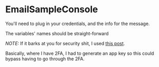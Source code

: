 # EmailSampleConsole

You'll need to plug in your credentials, and the info for the message.

The variables' names should be straight-forward

*NOTE:* If it barks at you for security shit, I used [this post](https://stackoverflow.com/a/32336/14358945).

Basically, where I have 2FA, I had to generate an app key so this could bypass having to go through the 2FA.
